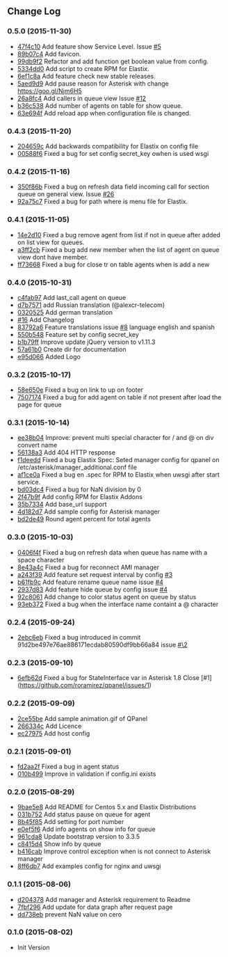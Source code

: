 ## Change Log


### 0.5.0 (2015-11-30)
- [47f4c10](https://github.com/roramirez/qpanel/commit/47f4c10e38dd40d41eeea5e810725879c4e31f09) Add feature show Service Level.  Issue [\#5](https://github.com/roramirez/qpanel/issues/5)
- [89b07c4](https://github.com/roramirez/qpanel/commit/89b07c4ce06026a36090c10208d788d7c1d06356) Add favicon.
- [99db9f2](https://github.com/roramirez/qpanel/commit/99db9f296965d8abaae05177a459aec3fd7ab9db) Refactor and add function get boolean value from config.
- [5334dd0](https://github.com/roramirez/qpanel/commit/5334dd008f4311c2089d98a46d94f5fa4e6ed5d7) Add script to create RPM for Elastix.
- [6ef1c8a](https://github.com/roramirez/qpanel/commit/6ef1c8ad31ea35d771d8313e4fb577d2a4b90fb4) Add feature check new stable releases.
- [5aed9d9](https://github.com/roramirez/qpanel/commit/5aed9d96a0fcae04fd90e1b04cbfaac3f545eb16) Add pause reason for Asterisk with change https://goo.gl/Njm6H5
- [26a8fc4](https://github.com/roramirez/qpanel/commit/26a8fc43773e6920c74f262670c7a6a65d25479a) Add callers in queue view Issue [\#12](https://github.com/roramirez/qpanel/issues/12)
- [b36c538](https://github.com/roramirez/qpanel/commit/b36c5381a57dd5c3624330294e2a7d2c54e312ff) Add number of agents on table for show queue.
- [63e694f](https://github.com/roramirez/qpanel/commit/63e694f6ad55cf5d4a9a4211ee494772f0d961e3) Add reload app when configuration file is changed.

### 0.4.3 (2015-11-20)
- [204659c](https://github.com/roramirez/qpanel/commit/204659ccc030767675aff11dab45a7db55df40b3) Add backwards compatibility for Elastix on config file
- [00588f6](https://github.com/roramirez/qpanel/commit/00588f67e0c58ad607ca054b87f9487be4b8791c) Fixed a bug for set config secret_key owhen is used wsgi

### 0.4.2 (2015-11-16)
- [350f86b](https://github.com/roramirez/qpanel/commit/350f86b17b077df80ad174dd9255dea31880c003) Fixed a bug on refresh data field incoming call for section queue on general view. Issue [\#26](https://github.com/roramirez/qpanel/issues/26)
- [92a75c7](https://github.com/roramirez/qpanel/commit/92a75c7fea210412d09547e94a0d06b676a5f531) Fixed a bug for path where is menu file for Elastix.

### 0.4.1 (2015-11-05)
- [14e2d10](https://github.com/roramirez/qpanel/commit/14e2d1061048465d40e58118bdcb340d77df8bbf) Fixed a bug remove agent from list if not in queue after added on list view for queues.
- [a3ff2cb](https://github.com/roramirez/qpanel/commit/a3ff2cb5d4a4be390e53994d638ee643ed54f174) Fixed a bug add new member when the list of agent on queue view dont have member.
- [ff73668](https://github.com/roramirez/qpanel/commit/ff73668c83e3bf0a8455a37378457795ddd5a64f) Fixed a bug for  close tr on table agents when is add a new


### 0.4.0 (2015-10-31)
- [c4fab97](https://github.com/roramirez/qpanel/commit/c4fab97b94b4bcf2324c3fd2f1078c3d41bc0d08) Add last_call agent on queue
- [d7b7571](https://github.com/roramirez/qpanel/commit/d7b757173874d61ddbaabbd383ff27f5f0809daa) add Russian translation (@alexcr-telecom)
- [0320525](https://github.com/roramirez/qpanel/commit/03205250ba6adbe80b7c67b91af78d325b55312b) Add german translation
- [#16](https://github.com/roramirez/qpanel/pull/16) Add Changelog
- [83792a6](https://github.com/roramirez/qpanel/commit/83792a6a9946b1222f084feb4a951ceaf979743a) Feature translations issue [\#8](https://github.com/roramirez/qpanel/issues/3) language english and spanish
- [550b548](https://github.com/roramirez/qpanel/commit/550b5487dd9945d05f92418a05abe173718d3b5f) Feature set by config secret_key
- [b1b79ff](https://github.com/roramirez/qpanel/commit/b1b79ff1eeb314e2863e5dc2d0e0c641d4ee7f31) Improve update jQuery version to v1.11.3
- [57a61b0](https://github.com/roramirez/qpanel/commit/57a61b0749bf89eea66f4832559f4d5514338077) Create dir for documentation
- [e95d066](https://github.com/roramirez/qpanel/commit/e95d0668aea46d2575a7195dd2d4c76920abe5d2) Added Logo


### 0.3.2 (2015-10-17)
- [58e650e](https://github.com/roramirez/qpanel/commit/58e650e1d7bd523c664f7ba61867975f28a3bcff) Fixed a bug on link to up on footer
- [7507174](https://github.com/roramirez/qpanel/commit/7507174d748b532bd02e3836940e76260793401d) Fixed a bug for add agent on table if not present after load the page for queue

### 0.3.1 (2015-10-14)
- [ee38b04](https://github.com/roramirez/qpanel/commit/ee38b0419eb822cd5be8fb652a5661e83026bc64) Improve: prevent multi special character for / and @ on div convert name
- [56138a3](https://github.com/roramirez/qpanel/commit/56138a3c51b6527c5eecc5ae53dc815eb1e79a8f) Add 404 HTTP response
- [f1deedd](https://github.com/roramirez/qpanel/commit/f1deedd4d57a437fe53a1a03e61f762c82582ea0) Fixed a bug Elastix Spec: Seted manager config for qpanel on   /etc/asterisk/manager_additional.conf file
- [af1ce0a](https://github.com/roramirez/qpanel/commit/af1ce0a52c78773e31a370dd874c4601f7a889a1) Fixed a bug en .spec for RPM to Elastix when uwsgi after start service.
- [bd03dc4](https://github.com/roramirez/qpanel/commit/bd03dc4ec40eeda6c2e74a6a108b46ec0c9d8cfc) Fixed a bug for NaN division by 0
- [2f47b9f](https://github.com/roramirez/qpanel/commit/2f47b9f8e46b4c8229ac3ca11baa53da1c4db17a) Add config RPM for Elastix Addons
- [35b7334](https://github.com/roramirez/qpanel/commit/35b7334e684485a4c41b3270512aa08c2be5cd62) Add base_url support
- [4d182d7](https://github.com/roramirez/qpanel/commit/4d182d706ba3eb7e2887c952d3429d48fa60a482) Add sample config for Asterisk manager
- [bd2de49](https://github.com/roramirez/qpanel/commit/bd2de4983b09cd43a194b11955123050937bd62b) Round agent percent for total agents

### 0.3.0 (2015-10-03)
- [0406f4f](https://github.com/roramirez/qpanel/commit/0406f4fe361b5bc16f4430fa3687ac553df12625) Fixed a bug on refresh data when queue has name with a space character
- [8e43a4c](https://github.com/roramirez/qpanel/commit/8e43a4c0557dcd6127dce9ec2437072c91b69e87) Fixed a bug for reconnect AMI manager
- [a243f39](https://github.com/roramirez/qpanel/commit/a243f392883fc8f4b8c5c783f1775073078d252f) Add feature set request interval by config [\#3](https://github.com/roramirez/qpanel/issues/3)
- [b61fb9c](https://github.com/roramirez/qpanel/commit/b61fb9c16fa149cbc791d68a5380b718be51ccac) Add feature rename queue name issue [\#4](https://github.com/roramirez/qpanel/issues/4)
- [2937d83](https://github.com/roramirez/qpanel/commit/2937d834d1f0e45350af4d0c288fd60585d8ef73) Add feature hide queue by config issue [\#4](https://github.com/roramirez/qpanel/issues/4)
- [92c8061](https://github.com/roramirez/qpanel/commit/92c806135d1759dfa3defbc35c3916a77eadaa4e) Add change to color status agent on queue by status
- [93eb372](https://github.com/roramirez/qpanel/commit/93eb3729a38a2896dc252d5af5a3f367de5ea995) Fixed a bug when the interface name containt a @ character

### 0.2.4 (2015-09-24)
- [2ebc6eb](https://github.com/roramirez/qpanel/commit/2ebc6eb53754175b23723e812bbd42650b4620eb) Fixed a bug introduced in commit 91d2be497e76ae886171ecdab80590df9bb66a84 issue [#\2](https://github.com/roramirez/qpanel/issues/2)

### 0.2.3 (2015-09-10)
- [6efb62d](https://github.com/roramirez/qpanel/commit/6efb62d9f50a812dcba90480049a7fb22701935b) Fixed a bug for StateInterface var in Asterisk 1.8 Close [\#1] (https://github.com/roramirez/qpanel/issues/1)

### 0.2.2 (2015-09-09)
- [2ce55be](https://github.com/roramirez/qpanel/commit/2ce55be9f7f3ed6c34ea02913f707bc1bf9a4829) Add sample animation.gif of QPanel
- [266334c](https://github.com/roramirez/qpanel/commit/266334c4f9cd18ec6729b4c7e0643a890e6e28f2) Add Licence
- [ec27975](https://github.com/roramirez/qpanel/commit/ec27975581fb128ea3ab23c5eabd4fd068a59cde) Add host config

### 0.2.1 (2015-09-01)
- [fd2aa2f](https://github.com/roramirez/qpanel/commit/fd2aa2f7d0b91e07b177dd201bf0dde982807ea7) Fixed a bug in agent status
- [010b499](https://github.com/roramirez/qpanel/commit/010b4991c78f2c8b79e59ffd2a1a438f25535e32) Improve in  validation if config.ini exists

### 0.2.0 (2015-08-29)
- [9bae5e8](https://github.com/roramirez/qpanel/commit/9bae5e84854dd31e6441cdfc5e98c47a9f92cb8d) Add README for Centos 5.x and Elastix Distributions
- [031b752](https://github.com/roramirez/qpanel/commit/031b7525f0546144de714912097a04e283a8dc2e) Add status pause on queue for agent
- [8b45f85](https://github.com/roramirez/qpanel/commit/8b45f853014503fa9fd940c2908bffbc1d98525d) Add setting for port number
- [e0ef5f6](https://github.com/roramirez/qpanel/commit/e0ef5f6c32dc94b3c182ae167cc9c61682a6faec) Add info agents on show info for queue
- [961cda8](https://github.com/roramirez/qpanel/commit/961cda8488badcc2322d3bad5f7cdf713bbdfe62) Update bootstrap version to 3.3.5
- [c8415d4](https://github.com/roramirez/qpanel/commit/c8415d46f5792c4c94364abceb14ce80152a9067) Show info by queue
- [b416cab](https://github.com/roramirez/qpanel/commit/b416cabd387ecfd8628c8c08f1f9b517a18d16d2) Improve control exception when is not connect to Asterisk manager
- [8ff6db7](https://github.com/roramirez/qpanel/commit/8ff6db7a154ec9af821ccfdca5c1fa20d096aa2a) Add examples config for nginx and uwsgi

### 0.1.1 (2015-08-06)
- [d204378](https://github.com/roramirez/qpanel/commit/d204378860ae79407d10ef3a6ad70a5193178249) Add manager and Asterisk requirement to Readme
- [7fbf296](https://github.com/roramirez/qpanel/commit/7fbf2964a0daad03fe0a0a7c8f677aaabe704778) Add update for data graph after request page
- [dd738eb](https://github.com/roramirez/qpanel/commit/dd738eb035dfccbb51a0d137832023835ecfc0ef) prevent NaN value on cero

### 0.1.0 (2015-08-02)
-  Init Version
